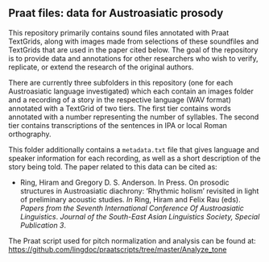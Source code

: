 ## Praat files: data for Austroasiatic prosody

This repository primarily contains sound files annotated with Praat TextGrids, along with images made from selections of these soundfiles and TextGrids that are used in the paper cited below. The goal of the repository is to provide data and annotations for other researchers who wish to verify, replicate, or extend the research of the original authors.

There are currently three subfolders in this repository (one for each Austroasiatic language investigated) which each contain an images folder and a recording of a story in the respective language (WAV format) annotated with a TextGrid of two tiers. The first tier contains words annotated with a number representing the number of syllables. The second tier contains transcriptions of the sentences in IPA or local Roman orthography.

This folder additionally contains a `metadata.txt` file that gives language and speaker information for each recording, as well as a short description of the story being told. The paper related to this data can be cited as:

   * Ring, Hiram and Gregory D. S. Anderson. In Press. On prosodic structures in Austroasiatic diachrony: ‘Rhythmic holism’ revisited in light of preliminary acoustic studies. *In* Ring, Hiram and Felix Rau (eds). *Papers from the Seventh International Conference Of Austroasiatic Linguistics*. *Journal of the South-East Asian Linguistics Society, Special Publication 3*.

The Praat script used for pitch normalization and analysis can be found at: https://github.com/lingdoc/praatscripts/tree/master/Analyze_tone
